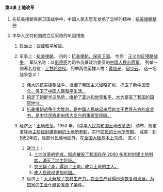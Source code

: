 #### 第3课 土地改革

1. 在抗美援朝保家卫国战争中，中国人民志愿军发扬了怎样的精神：<u>抗美援朝精神</u>

2. 中华人民共和国成立后采取的巩固措施

   1. 政治上：<u>西藏和平解放</u>。

   2. 军事上：<u>抗美援朝</u>。
      目的：<u>抗美援朝，保家卫国</u>。
      性质：<u>正义的反侵略战争</u>。
      军队名称：以<u>彭德怀</u>为司令员兼政治委员的<u>中国人民志愿军</u>。
      列举一例著名战役：<u>上甘岭战役</u>。列举两位英雄人物：<u>黄继光</u>、<u>邱少云</u>。
      这一场战争意义：
      1. <u>伟大的抗美援朝战争，抵御了帝国主义侵略扩张，捍卫了新中国安全，保卫了中国人民和平生活。</u>
      2. <u>稳定了朝鲜半岛局势，维护了亚洲和世界和平，大大提高了我国的国际地位。</u>
      3. <u>抗美援朝战争伟大胜利，是中国人民站起来后屹立于世界东方的宣言书，是中华民族走向伟大复兴的重要里程碑。</u>
   3. 经济上：<u>土地改革</u>。1950 年，《<u>中华人民共和国土地改革法</u>》 颁布，规定废除<u>地主阶级封建剥削的土地所有制</u>，实行<u>农民的土地所有制</u>。
      成果：到<u>1952</u>年底，除部分民族地区外，在<u>全国大陆基本上</u>完成。
      意义：
      1. 政治上：
         1. <u>土地改革的完成，彻底摧毁了我国存在 2000 多年的封建土地制度，消灭了地主阶级。</u>
         2. <u>农民翻了身，得到了土地，成为土地的主人。</u>
         3. <u>使人民政权更加巩固。</u>
      2. 经济上：<u>大大解放了农村生产力，农业生产获得迅速恢复和发展，为国家的工业化建设准备了条件。</u>
